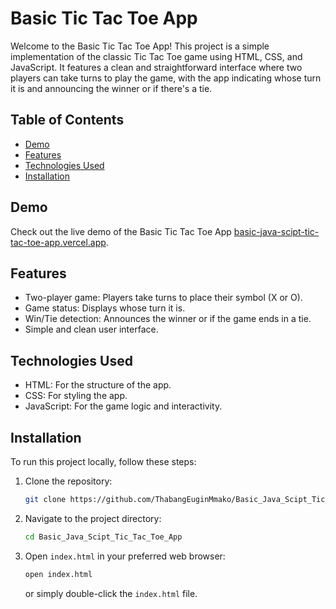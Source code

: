 # Basic Tic Tac Toe App

Welcome to the Basic Tic Tac Toe App! This project is a simple implementation of the classic Tic Tac Toe game using HTML, CSS, and JavaScript. It features a clean and straightforward interface where two players can take turns to play the game, with the app indicating whose turn it is and announcing the winner or if there's a tie.

## Table of Contents
- [Demo](#demo)
- [Features](#features)
- [Technologies Used](#technologies-used)
- [Installation](#installation)

## Demo
Check out the live demo of the Basic Tic Tac Toe App [basic-java-scipt-tic-tac-toe-app.vercel.app](#).

## Features
- Two-player game: Players take turns to place their symbol (X or O).
- Game status: Displays whose turn it is.
- Win/Tie detection: Announces the winner or if the game ends in a tie.
- Simple and clean user interface.

## Technologies Used
- HTML: For the structure of the app.
- CSS: For styling the app.
- JavaScript: For the game logic and interactivity.

## Installation
To run this project locally, follow these steps:

1. Clone the repository:
    ```bash
    git clone https://github.com/ThabangEuginMmako/Basic_Java_Scipt_Tic_Tac_Toe_App.git
    ```
2. Navigate to the project directory:
    ```bash
    cd Basic_Java_Scipt_Tic_Tac_Toe_App
    ```
3. Open `index.html` in your preferred web browser:
    ```bash
    open index.html
    ```
    or simply double-click the `index.html` file.
